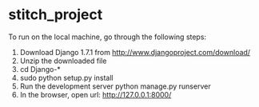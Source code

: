 stitch_project
==============
To run on the local machine, go through the following steps:
1. Download Django 1.7.1 from http://www.djangoproject.com/download/
2. Unzip the downloaded file
3. cd Django-*
4. sudo python setup.py install
5. Run the development server
   python manage.py runserver
6. In the browser, open url: http://127.0.0.1:8000/
